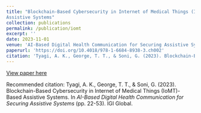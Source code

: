 ```yaml
---
title: "Blockchain-Based Cybersecurity in Internet of Medical Things (IoMT)-Based
Assistive Systems"
collection: publications
permalink: /publication/iomt
excerpt: ''
date: 2023-11-01
venue: 'AI-Based Digital Health Communication for Securing Assistive Systems'
paperurl: 'https://doi.org/10.4018/978-1-6684-8938-3.ch002'
citation: 'Tyagi, A. K., George, T. T., & Soni, G. (2023). Blockchain-Based Cybersecurity in Internet of Medical Things (IoMT)-Based Assistive Systems. In <i>AI-Based Digital Health Communication for Securing Assistive Systems</i> (pp. 22-53). IGI Global.'
---
```


[View paper here](https://doi.org/10.4018/978-1-6684-8938-3.ch002)

Recommended citation: Tyagi, A. K., George, T. T., & Soni, G. (2023). Blockchain-Based Cybersecurity in Internet of Medical Things (IoMT)-Based Assistive Systems. In <i>AI-Based Digital Health Communication for Securing Assistive Systems</i> (pp. 22-53). IGI Global.
